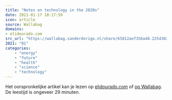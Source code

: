 ```yaml
---
title: "Notes on technology in the 2020s"
date: 2021-01-17 18:17:59
icon: article
source: Wallabag
domains:
- elidourado.com
src_url: "https://wallabag.sanderdorigo.nl/share/65812aef356a48.22543021"
2021: "01"
categories:
    - "energy"
    - "future"
    - "health"
    - "science"
    - "technology"
---
```

Het oorspronkelijke artikel kan je lezen op [elidourado.com](https://elidourado.com/blog/notes-on-technology-2020s/) of [op Wallabag](https://wallabag.sanderdorigo.nl/share/65812aef356a48.22543021). De leestijd is ongeveer 29 minuten.